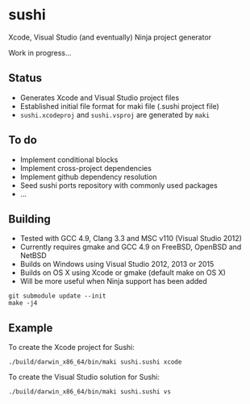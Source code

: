 # sushi

Xcode, Visual Studio (and eventually) Ninja project generator

Work in progress...

## Status

* Generates Xcode and Visual Studio project files
* Established initial file format for maki file (.sushi project file)
* ```sushi.xcodeproj``` and ```sushi.vsproj``` are generated by ```maki```

## To do

* Implement conditional blocks
* Implement cross-project dependencies
* Implement github dependency resolution
* Seed sushi ports repository with commonly used packages
* ...

## Building

* Tested with GCC 4.9, Clang 3.3 and MSC v110 (Visual Studio 2012)
* Currently requires gmake and GCC 4.9 on FreeBSD, OpenBSD and NetBSD
* Builds on Windows using Visual Studio 2012, 2013 or 2015
* Builds on OS X using Xcode or gmake (default make on OS X)
* Will be more useful when Ninja support has been added


```
git submodule update --init
make -j4
```

## Example

To create the Xcode project for Sushi:
```
./build/darwin_x86_64/bin/maki sushi.sushi xcode 
```

To create the Visual Studio solution for Sushi:
```
./build/darwin_x86_64/bin/maki sushi.sushi vs
```
